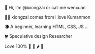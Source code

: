 👋 Hi, I’m @ixiongzai or call me wenxuan

🐻‍❄️ xiongzai comes from I love Kumanmon

🌘 A beginner, learning HTML, CSS, JS ... 

🍀 Speculative design Researcher 

Love 100% 🌵 🍵 🌶 📖

<!---
ixiongzai/ixiongzai is a ✨ special ✨ repository because its `README.md` (this file) appears on your GitHub profile.
You can click the Preview link to take a look at your changes.
--->
